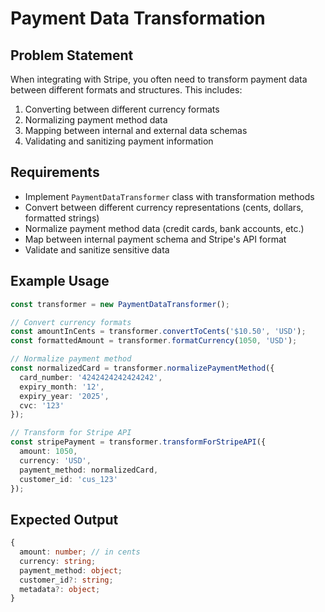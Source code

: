 # Payment Data Transformation

## Problem Statement

When integrating with Stripe, you often need to transform payment data between different formats and structures. This includes:

1. Converting between different currency formats
2. Normalizing payment method data
3. Mapping between internal and external data schemas
4. Validating and sanitizing payment information

## Requirements

- Implement `PaymentDataTransformer` class with transformation methods
- Convert between different currency representations (cents, dollars, formatted strings)
- Normalize payment method data (credit cards, bank accounts, etc.)
- Map between internal payment schema and Stripe's API format
- Validate and sanitize sensitive data

## Example Usage

```typescript
const transformer = new PaymentDataTransformer();

// Convert currency formats
const amountInCents = transformer.convertToCents('$10.50', 'USD');
const formattedAmount = transformer.formatCurrency(1050, 'USD');

// Normalize payment method
const normalizedCard = transformer.normalizePaymentMethod({
  card_number: '4242424242424242',
  expiry_month: '12',
  expiry_year: '2025',
  cvc: '123'
});

// Transform for Stripe API
const stripePayment = transformer.transformForStripeAPI({
  amount: 1050,
  currency: 'USD',
  payment_method: normalizedCard,
  customer_id: 'cus_123'
});
```

## Expected Output

```typescript
{
  amount: number; // in cents
  currency: string;
  payment_method: object;
  customer_id?: string;
  metadata?: object;
}
```
